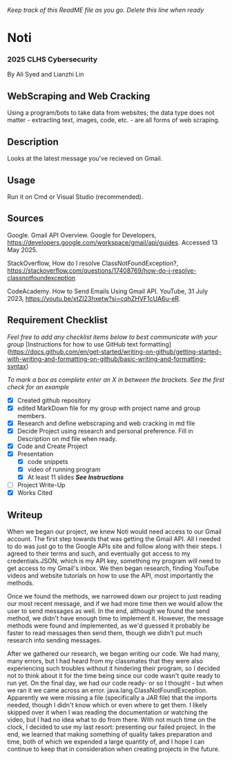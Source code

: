 _Keep track of this ReadME file as you go. Delete this line when ready_ 
# Noti
### 2025 CLHS Cybersecurity
By Ali Syed and Lianzhi Lin

## WebScraping and Web Cracking
Using a program/bots to take data from websites; the data type does not matter - extracting text, images, code, etc. - are all forms of web scraping.

## Description
Looks at the latest message you've recieved on Gmail.

## Usage
Run it on Cmd or Visual Studio (recommended).

## Sources
Google. Gmail API Overview. Google for Developers, https://developers.google.com/workspace/gmail/api/guides. Accessed 13 May 2025.
 
StackOverflow, How do I resolve ClassNotFoundException?, https://stackoverflow.com/questions/17408769/how-do-i-resolve-classnotfoundexception
 
CodeAcademy. How to Send Emails Using Gmail API. YouTube, 31 July 2023, https://youtu.be/xtZI23hxetw?si=cqhZHVF1cUA6u-eR.

## Requirement Checklist
_Feel free to add any checklist items below to best communicate with your group_
[Instructions for how to use GitHub text formatting] (https://docs.github.com/en/get-started/writing-on-github/getting-started-with-writing-and-formatting-on-github/basic-writing-and-formatting-syntax) 

_To mark a box as complete enter an X in between the brackets. See the first check for an example_
- [x] Created github repository
- [x] edited MarkDown file for my group with project name and group members.
- [x] Research and define webscraping and web cracking in md file
- [x] Decide Project using research and personal preference. Fill in Description on md file when ready.
- [x] Code and Create Project
- [x] Presentation
   - [x] code snippets
   - [x] video of running program
   - [x] At least 11 slides **_See Instructions_**
- [ ] Project Write-Up
- [x] Works Cited

## Writeup
When we began our project, we knew Noti would need access to our Gmail account. The first step towards that was getting the Gmail API. All I needed to do was just go to the Google APIs site and follow along with their steps. I agreed to their terms and such, and eventually got access to my credentials.JSON, which is my API key, something my program will need to get access to my Gmail's inbox. We then began research, finding YouTube videos and website tutorials on how to use the API, most importantly the methods. 

Once we found the methods, we narrowed down our project to just reading our most recent message, and if we had more time then we would allow the user to send messages as well. In the end, although we found the send method, we didn't have enough time to implement it. However, the message methods were found and implemented, as we'd guessed it probably be faster to read messages then send them, though we didn't put much research into sending messages.

After we gathered our research, we began writing our code. We had many, many errors, but I had heard from my classmates that they were also experiencing such troubles without it hindering their program, so I decided not to think about it for the time being since our code wasn't quite ready to run yet. On the final day, we had our code ready- or so I thought - but when we ran it we came across an error. java.lang.ClassNotFoundException. Apparently we were missing a file (specifically a JAR file) that the imports needed, though I didn't know which or even where to get them. I likely skipped over it when I was reading the documentation or watching the video, but I had no idea what to do from there. With not much time on the clock, I decided to use my last resort: presenting our failed project. In the end, we learned that making something of quality takes preparation and time, both of which we expended a large quantity of, and I hope I can continue to keep that in consideration when creating projects in the future.
